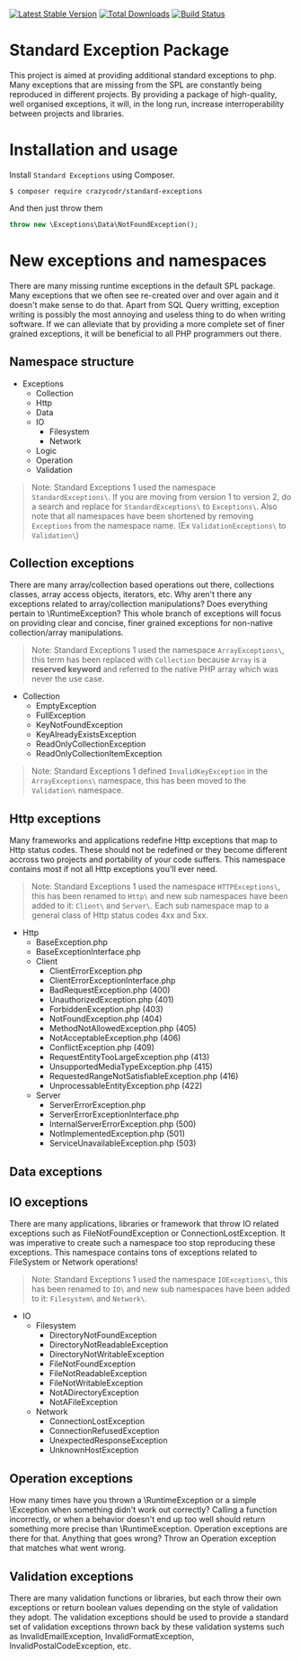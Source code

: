 [![Latest Stable Version](https://poser.pugx.org/crazycodr/standard-exceptions/version.png)](https://packagist.org/packages/crazycodr/standard-exceptions) [![Total Downloads](https://poser.pugx.org/crazycodr/standard-exceptions/downloads.png)](https://packagist.org/packages/crazycodr/standard-exceptions) [![Build Status](https://travis-ci.org/crazycodr/standard-exceptions.png?branch=master)](https://travis-ci.org/crazycodr/standard-exceptions)

Standard Exception Package
==========================
This project is aimed at providing additional standard exceptions to php. Many exceptions that are missing from the SPL are constantly being reproduced in different projects. By providing a package of high-quality, well organised exceptions, it will, in the long run, increase interroperability between projects and libraries.

Installation and usage
======================
Install `Standard Exceptions` using Composer.

```
$ composer require crazycodr/standard-exceptions
```

And then just throw them

```php
throw new \Exceptions\Data\NotFoundException();
```

New exceptions and namespaces
=============================
There are many missing runtime exceptions in the default SPL package. Many exceptions that we often see re-created over and over again and it doesn't make sense to do that. Apart from SQL Query writting, exception writing is possibly the most annoying and useless thing to do when writing software. If we can alleviate that by providing a more complete set of finer grained exceptions, it will be beneficial to all PHP programmers out there.

Namespace structure
-------------------
- Exceptions
    - Collection
    - Http
    - Data
    - IO
        - Filesystem
        - Network
    - Logic
    - Operation
    - Validation
    
> Note: Standard Exceptions 1 used the namespace `StandardExceptions\`. If you are moving from version 1 to version 2, do a search and replace for `StandardExceptions\` to `Exceptions\`. Also note that all namespaces have been shortened by removing `Exceptions` from the namespace name. (Ex `ValidationExceptions\` to `Validation\`)

Collection exceptions
---------------------
There are many array/collection based operations out there, collections classes, array access objects, iterators, etc. Why aren't there any exceptions related to array/collection manipulations? Does everything pertain to \RuntimeException? This whole branch of exceptions will focus on providing clear and concise, finer grained exceptions for non-native collection/array manipulations.

> Note: Standard Exceptions 1 used the namespace `ArrayExceptions\`, this term has been replaced with `Collection` because `Array` is a **reserved keyword** and referred to the native PHP array which was never the use case.

- Collection
    - EmptyException
    - FullException
    - KeyNotFoundException
    - KeyAlreadyExistsException
    - ReadOnlyCollectionException
    - ReadOnlyCollectionItemException
    
> Note: Standard Exceptions 1 defined `InvalidKeyException` in the `ArrayExceptions\` namespace, this has been moved to the `Validation\` namespace.

Http exceptions
---------------
Many frameworks and applications redefine Http exceptions that map to Http status codes. These should not be redefined or they become different accross two projects and portability of your code suffers. This namespace contains most if not all Http exceptions you'll ever need.
    
> Note: Standard Exceptions 1 used the namespace `HTTPExceptions\`, this has been renamed to `Http\` and new sub namespaces have been added to it: `Client\` and `Server\`. Each sub namespace map to a general class of Http status codes 4xx and 5xx.

- Http
    - BaseException.php
    - BaseExceptionInterface.php
    - Client
        - ClientErrorException.php
        - ClientErrorExceptionInterface.php
        - BadRequestException.php (400)
        - UnauthorizedException.php (401)
        - ForbiddenException.php (403)
        - NotFoundException.php (404)
        - MethodNotAllowedException.php (405)
        - NotAcceptableException.php (406)
        - ConflictException.php (409)
        - RequestEntityTooLargeException.php (413)
        - UnsupportedMediaTypeException.php (415)
        - RequestedRangeNotSatisfiableException.php (416)
        - UnprocessableEntityException.php (422)
    - Server
        - ServerErrorException.php
        - ServerErrorExceptionInterface.php
        - InternalServerErrorException.php (500)
        - NotImplementedException.php (501)
        - ServiceUnavailableException.php (503)

Data exceptions
--------------

IO exceptions
-------------
There are many applications, libraries or framework that throw IO related exceptions such as FileNotFoundException or ConnectionLostException. It was imperative to create such a namespace too stop reproducing these exceptions. This namespace contains tons of exceptions related to FileSystem or Network operations!
    
> Note: Standard Exceptions 1 used the namespace `IOExceptions\`, this has been renamed to `IO\` and new sub namespaces have been added to it: `Filesystem\` and `Network\`.

- IO
    - Filesystem
        - DirectoryNotFoundException
        - DirectoryNotReadableException
        - DirectoryNotWritableException
        - FileNotFoundException
        - FileNotReadableException
        - FileNotWritableException
        - NotADirectoryException
        - NotAFileException
    - Network
        - ConnectionLostException
        - ConnectionRefusedException
        - UnexpectedResponseException
        - UnknownHostException

Operation exceptions
--------------------
How many times have you thrown a \RuntimeException or a simple \Exception when something didn't work out correctly? Calling a function incorrectly, or when a behavior doesn't end up too well should return something more precise than \RuntimeException. Operation exceptions are there for that. Anything that goes wrong? Throw an Operation exception that matches what went wrong.

Validation exceptions
---------------------
There are many validation functions or libraries, but each throw their own exceptions or return boolean values depending on the style of validation they adopt. The validation exceptions should be used to provide a standard set of validation exceptions thrown back by these validation systems such as InvalidEmailException, InvalidFormatException, InvalidPostalCodeException, etc.